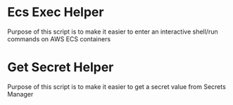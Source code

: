 # Ecs Exec Helper

Purpose of this script is to make it easier to enter an interactive shell/run commands on AWS ECS containers

# Get Secret Helper

Purpose of this script is to make it easier to get a secret value from Secrets Manager